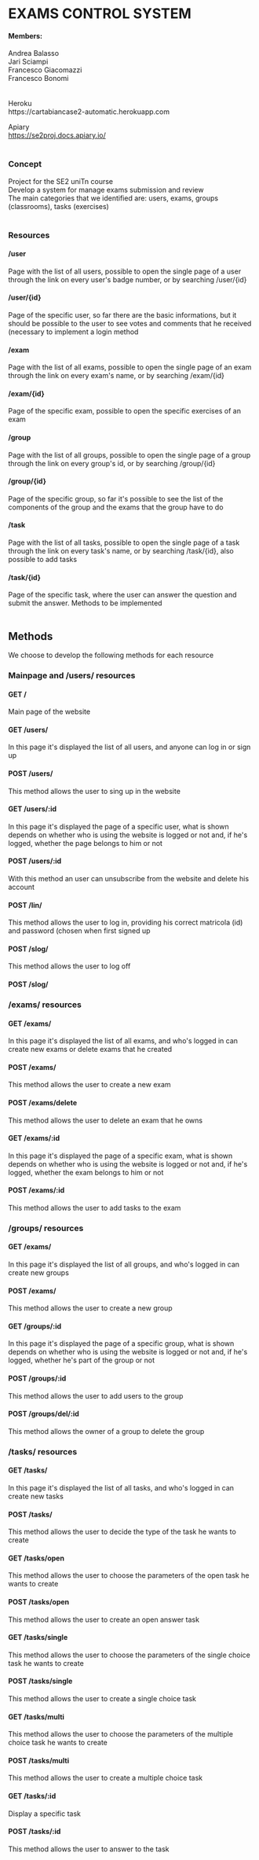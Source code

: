 <h1>EXAMS CONTROL SYSTEM</h1>

<h4>Members:</h4>
Andrea Balasso<br>
Jari Sciampi<br>
Francesco Giacomazzi<br>
Francesco Bonomi<br>
<br><br>
Heroku<br>
https://cartabiancase2-automatic.herokuapp.com

Apiary<br>
https://se2proj.docs.apiary.io/
<br><br>
<h3>Concept</h3>
Project for the SE2 uniTn course<br>
Develop a system for manage exams submission and review<br>
The main categories that we identified are: users, exams, groups (classrooms), tasks (exercises)<br>
<br>
<h3>Resources</h3>

<h4>/user</h4>
Page with the list of all users, possible to open the single page of a user through the link on every user's badge number, or by searching /user/{id}

<h4>/user/{id}</h4>
Page of the specific user, so far there are the basic informations, but it should be possible to the user to see votes and comments that he received (necessary to implement a login method

<h4>/exam</h4>
Page with the list of all exams, possible to open the single page of an exam through the link on every exam's name, or by searching /exam/{id}

<h4>/exam/{id}</h4>
Page of the specific exam, possible to open the specific exercises of an exam

<h4>/group</h4>
Page with the list of all groups, possible to open the single page of a group through the link on every group's id, or by searching /group/{id}

<h4>/group/{id}</h4>
Page of the specific group, so far it's possible to see the list of the components of the group and the exams that the group have to do

<h4>/task</h4>
Page with the list of all tasks, possible to open the single page of a task through the link on every task's name, or by searching /task/{id}, also possible to add tasks

<h4>/task/{id}</h4>
Page of the specific task, where the user can answer the question and submit the answer. Methods to be implemented
<br><br>
<h2>Methods</h2>
We choose to develop the following methods for each resource<br>
<h3>Mainpage and /users/ resources</h3>
<h4>GET /</h4>
Main page of the website
<h4>GET /users/</h4>
In this page it's displayed the list of all users, and anyone can log in or sign up
<h4>POST /users/</h4>
This method allows the user to sing up in the website
<h4>GET /users/:id</h4>
In this page it's displayed the page of a specific user, what is shown depends on whether who is using the website is logged or not and, if he's logged, whether the page belongs to him or not
<h4>POST /users/:id</h4>
With this method an user can unsubscribe from the website and delete his account
<h4>POST /lin/</h4>
This method allows the user to log in, providing his correct matricola (id) and password (chosen when first signed up
<h4>POST /slog/</h4>
This method allows the user to log off
<h4>POST /slog/</h4>
<h3>/exams/ resources</h3>
<h4>GET /exams/</h4>
In this page it's displayed the list of all exams, and who's logged in can create new exams or delete exams that he created
<h4>POST /exams/</h4>
This method allows the user to create a new exam
<h4>POST /exams/delete</h4>
This method allows the user to delete an exam that he owns
<h4>GET /exams/:id</h4>
In this page it's displayed the page of a specific exam, what is shown depends on whether who is using the website is logged or not and, if he's logged, whether the exam belongs to him or not
<h4>POST /exams/:id</h4>
This method allows the user to add tasks to the exam
<h3>/groups/ resources</h3>
<h4>GET /exams/</h4>
In this page it's displayed the list of all groups, and who's logged in can create new groups
<h4>POST /exams/</h4>
This method allows the user to create a new group
<h4>GET /groups/:id</h4>
In this page it's displayed the page of a specific group, what is shown depends on whether who is using the website is logged or not and, if he's logged, whether he's part of the group or not
<h4>POST /groups/:id</h4>
This method allows the user to add users to the group
<h4>POST /groups/del/:id</h4>
This method allows the owner of a group to delete the group
<h3>/tasks/ resources</h3>
<h4>GET /tasks/</h4>
In this page it's displayed the list of all tasks, and who's logged in can create new tasks
<h4>POST /tasks/</h4>
This method allows the user to decide the type of the task he wants to create
<h4>GET /tasks/open</h4>
This method allows the user to choose the parameters of the open task he wants to create
<h4>POST /tasks/open</h4>
This method allows the user to create an open answer task
<h4>GET /tasks/single</h4>
This method allows the user to choose the parameters of the single choice task he wants to create
<h4>POST /tasks/single</h4>
This method allows the user to create a single choice task
<h4>GET /tasks/multi</h4>
This method allows the user to choose the parameters of the multiple choice task he wants to create
<h4>POST /tasks/multi</h4>
This method allows the user to create a multiple choice task
<h4>GET /tasks/:id</h4>
Display a specific task
<h4>POST /tasks/:id</h4>
This method allows the user to answer to the task
